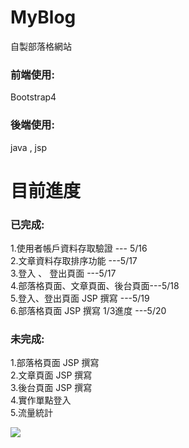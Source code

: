 # MyBlog
自製部落格網站

### 前端使用:
Bootstrap4
### 後端使用:
java , jsp

# 目前進度

### 已完成:
1.使用者帳戶資料存取驗證 --- 5/16<br>
2.文章資料存取排序功能 ---5/17<br>
3.登入 、 登出頁面 ---5/17<br>
4.部落格頁面、文章頁面、後台頁面---5/18<br>
5.登入、登出頁面 JSP 撰寫 ---5/19<br>
6.部落格頁面 JSP 撰寫 1/3進度 ---5/20<br>

### 未完成:
1.部落格頁面 JSP 撰寫<br>
2.文章頁面 JSP 撰寫<br>
3.後台頁面 JSP 撰寫<br>
4.實作單點登入<br>
5.流量統計<br>

![](https://i.imgur.com/FgWIoxU.png)

